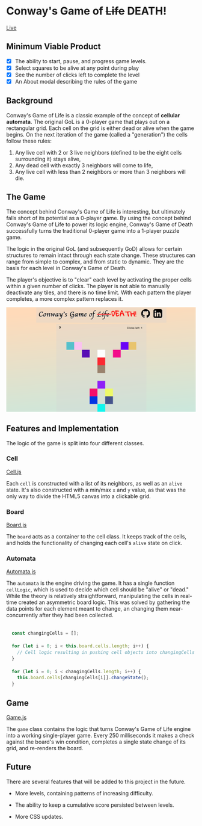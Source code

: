 # Conway's Game of ~~Life~~ DEATH!

[Live][website]

[website]: https://chrabyrd.github.io/game_of_death

## Minimum Viable Product

- [x] The ability to start, pause, and progress game levels.
- [x] Select squares to be alive at any point during play
- [x] See the number of clicks left to complete the level
- [x] An About modal describing the rules of the game

## Background

Conway's Game of Life is a classic example of the concept of **cellular automata**.  The original GoL is a 0-player game that plays out on a rectangular grid.  Each cell on the grid is either dead or alive when the game begins.  On the next iteration of the game (called a "generation") the cells follow these rules:

1) Any live cell with 2 or 3 live neighbors (defined to be the eight cells surrounding it) stays alive,
2) Any dead cell with exactly 3 neighbors will come to life,
3) Any live cell with less than 2 neighbors or more than 3 neighbors will die.

## The Game

The concept behind Conway's Game of Life is interesting, but ultimately falls short of its potential as a 0-player game. By using the concept behind Conway's Game of Life to power its logic engine, Conway's Game of Death successfully turns the traditional 0-player game into a 1-player puzzle game.

The logic in the original GoL (and subsequently GoD) allows for certain structures to remain intact through each state change. These structures can range from simple to complex, and from static to dynamic. They are the basis for each level in Conway's Game of Death.

The player's objective is to "clear" each level by activating the proper cells within a given number of clicks. The player is not able to manually deactivate any tiles, and there is no time limit. With each pattern the player completes, a more complex pattern replaces it.

<p align="center">
  <img src="docs/images/play_screen.png" alt="play-screen">
</p>

## Features and Implementation

The logic of the game is split into four different classes.

### Cell

[Cell.js][cell]

Each `cell` is constructed with a list of its neighbors, as well as an `alive` state. It's also constructed with a min/max `x` and `y` value, as that was the only way to divide the HTML5 canvas into a clickable grid.

### Board

[Board.js][board]

The `board` acts as a container to the cell class. It keeps track of the cells, and holds the functionality of changing each cell's `alive` state on click.

### Automata

[Automata.js][automata]

The `automata` is the engine driving the game. It has a single function `cellLogic`, which is used to decide which cell should be "alive" or "dead." While the theory is relatively straightforward, manipulating the cells in real-time created an asymmetric board logic. This was solved by gathering the data points for each element meant to change, an changing them near-concurrently after they had been collected.


```javascript

  const changingCells = [];

  for (let i = 0; i < this.board.cells.length; i++) {
    // Cell logic resulting in pushing cell objects into changingCells
  }

  for (let i = 0; i < changingCells.length; i++) {
    this.board.cells[changingCells[i]].changeState();
  }

```

## Game

[Game.js][game]

The `game` class contains the logic that turns Conway's Game of Life engine into a working single-player game. Every 250 milliseconds it makes a check against the board's win condition, completes a single state change of its grid, and re-renders the board.

[cell]: ./scripts/cell.js
[board]: ./scripts/board.js
[automata]: ./scripts/automata.js
[game]: ./scripts/game.js

## Future

There are several features that will be added to this project in the future.

- More levels, containing patterns of increasing difficulty.

- The ability to keep a cumulative score persisted between levels.

- More CSS updates.
